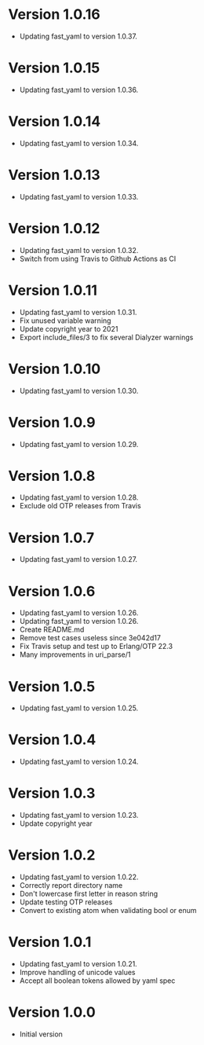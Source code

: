 # Version 1.0.16

* Updating fast_yaml to version 1.0.37.

# Version 1.0.15

* Updating fast_yaml to version 1.0.36.

# Version 1.0.14

* Updating fast_yaml to version 1.0.34.

# Version 1.0.13

* Updating fast_yaml to version 1.0.33.

# Version 1.0.12

* Updating fast_yaml to version 1.0.32.
* Switch from using Travis to Github Actions as CI

# Version 1.0.11

* Updating fast_yaml to version 1.0.31.
* Fix unused variable warning
* Update copyright year to 2021
* Export include_files/3 to fix several Dialyzer warnings

# Version 1.0.10

* Updating fast_yaml to version 1.0.30.

# Version 1.0.9

* Updating fast_yaml to version 1.0.29.

# Version 1.0.8

* Updating fast_yaml to version 1.0.28.
* Exclude old OTP releases from Travis

# Version 1.0.7

* Updating fast_yaml to version 1.0.27.

# Version 1.0.6

* Updating fast_yaml to version 1.0.26.
* Updating fast_yaml to version 1.0.26.
* Create README.md
* Remove test cases useless since 3e042d17
* Fix Travis setup and test up to Erlang/OTP 22.3
* Many improvements in uri_parse/1

# Version 1.0.5

* Updating fast_yaml to version 1.0.25.

# Version 1.0.4

* Updating fast_yaml to version 1.0.24.

# Version 1.0.3

* Updating fast_yaml to version 1.0.23.
* Update copyright year

# Version 1.0.2

* Updating fast_yaml to version 1.0.22.
* Correctly report directory name
* Don't lowercase first letter in reason string
* Update testing OTP releases
* Convert to existing atom when validating bool or enum

# Version 1.0.1

* Updating fast_yaml to version 1.0.21.
* Improve handling of unicode values
* Accept all boolean tokens allowed by yaml spec

# Version 1.0.0

* Initial version
